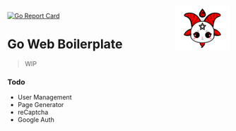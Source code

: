 <img align="right" width="125" height="100" src="https://github.com/codenoid/go-web-boilerplate/blob/master/icon.png?raw=true">

[![Go Report Card](https://goreportcard.com/badge/github.com/codenoid/go-web-boilerplate)](https://goreportcard.com/report/github.com/codenoid/go-web-boilerplate)
# Go Web Boilerplate

> WIP

### Todo

- User Management
- Page Generator
- reCaptcha
- Google Auth
